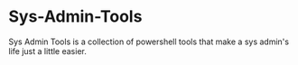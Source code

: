# Sys-Admin-Tools
Sys Admin Tools is a collection of powershell tools that make a sys admin's life just a little easier. 
